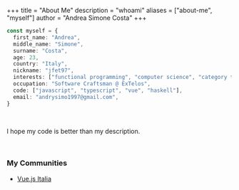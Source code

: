 +++
title = "About Me"
description = "whoami"
aliases = ["about-me", "myself"]
author = "Andrea Simone Costa"
+++

```ts
const myself = {
  first_name: "Andrea",
  middle_name: "Simone",
  surname: "Costa",
  age: 23,
  country: "Italy",
  nickname: "jfet97",
  interests: ["functional programming", "computer science", "category theory"],
  occupation: "Software Craftsman @ ExTelos",
  code: ["javascript", "typescript", "vue", "haskell"],
  email: "andrysimo1997@gmail.com",
}
```

&nbsp;

I hope my code is better than my description.

&nbsp;

### My Communities

* [Vue.js Italia](https://t.me/vuejs_ita_aggiornamenti)
